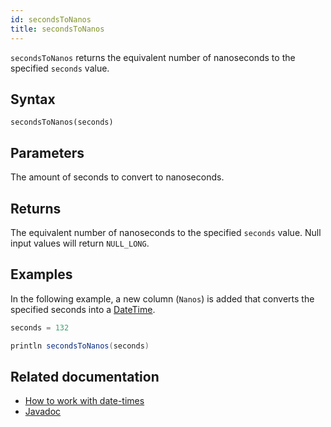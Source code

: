 ```yaml
---
id: secondsToNanos
title: secondsToNanos
---
```


`secondsToNanos` returns the equivalent number of nanoseconds to the specified `seconds` value.

## Syntax

```
secondsToNanos(seconds)
```

## Parameters

<ParamTable>
<Param name="seconds" type="long">

The amount of seconds to convert to nanoseconds.

</Param>
</ParamTable>

## Returns

The equivalent number of nanoseconds to the specified `seconds` value. Null input values will return `NULL_LONG`.

## Examples

In the following example, a new column (`Nanos`) is added that converts the specified seconds into a [DateTime](../../query-language/types/date-time.md).

```groovy order=null
seconds = 132

println secondsToNanos(seconds)
```

## Related documentation

- [How to work with date-times](../../../how-to-guides/work-with-date-time.md)
- [Javadoc](<https://deephaven.io/core/javadoc/io/deephaven/time/DateTimeUtils.html#secondsToNanos(long)>)
